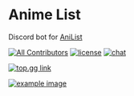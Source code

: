 # Anime List
 Discord bot for [AniList](https://anilist.co)

[![All Contributors](https://img.shields.io/badge/all_contributors-1-orange.svg?style=flat-square)](#contributors-)
[![license](https://img.shields.io/github/license/Chr1sDev/rebel-fleet-admiral?style=flat-square)](LICENSE)
[![chat](https://img.shields.io/discord/700453406061494292?style=flat-square)](https://discord.gg/STpSM5W)


[![top.gg link](https://top.gg/api/widget/763464598959292458.svg)](https://top.gg/bot/763464598959292458)


[![example image](https://chr1s.dev/assets/anime.png)](https://chr1s.dev/anime)
